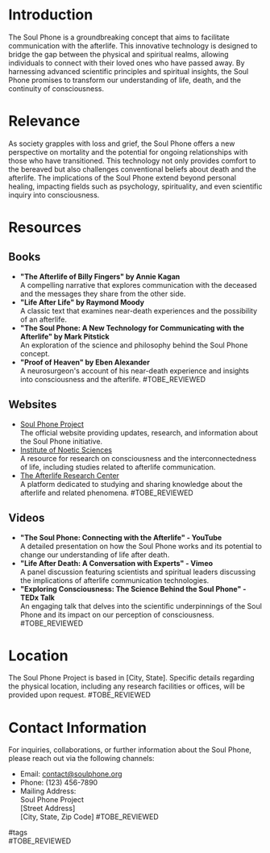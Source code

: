 # Introduction
The Soul Phone is a groundbreaking concept that aims to facilitate communication with the afterlife. This innovative technology is designed to bridge the gap between the physical and spiritual realms, allowing individuals to connect with their loved ones who have passed away. By harnessing advanced scientific principles and spiritual insights, the Soul Phone promises to transform our understanding of life, death, and the continuity of consciousness.

# Relevance
As society grapples with loss and grief, the Soul Phone offers a new perspective on mortality and the potential for ongoing relationships with those who have transitioned. This technology not only provides comfort to the bereaved but also challenges conventional beliefs about death and the afterlife. The implications of the Soul Phone extend beyond personal healing, impacting fields such as psychology, spirituality, and even scientific inquiry into consciousness.

# Resources
## Books
- **"The Afterlife of Billy Fingers" by Annie Kagan**  
  A compelling narrative that explores communication with the deceased and the messages they share from the other side.  
- **"Life After Life" by Raymond Moody**  
  A classic text that examines near-death experiences and the possibility of an afterlife.  
- **"The Soul Phone: A New Technology for Communicating with the Afterlife" by Mark Pitstick**  
  An exploration of the science and philosophy behind the Soul Phone concept.  
- **"Proof of Heaven" by Eben Alexander**  
  A neurosurgeon's account of his near-death experience and insights into consciousness and the afterlife. #TOBE_REVIEWED

## Websites
- [Soul Phone Project](https://www.soulphone.org)  
  The official website providing updates, research, and information about the Soul Phone initiative.  
- [Institute of Noetic Sciences](https://noetic.org)  
  A resource for research on consciousness and the interconnectedness of life, including studies related to afterlife communication.  
- [The Afterlife Research Center](https://www.afterliferesearch.org)  
  A platform dedicated to studying and sharing knowledge about the afterlife and related phenomena. #TOBE_REVIEWED

## Videos
- **"The Soul Phone: Connecting with the Afterlife" - YouTube**  
  A detailed presentation on how the Soul Phone works and its potential to change our understanding of life after death.  
- **"Life After Death: A Conversation with Experts" - Vimeo**  
  A panel discussion featuring scientists and spiritual leaders discussing the implications of afterlife communication technologies.  
- **"Exploring Consciousness: The Science Behind the Soul Phone" - TEDx Talk**  
  An engaging talk that delves into the scientific underpinnings of the Soul Phone and its impact on our perception of consciousness. #TOBE_REVIEWED

# Location
The Soul Phone Project is based in [City, State]. Specific details regarding the physical location, including any research facilities or offices, will be provided upon request. #TOBE_REVIEWED

# Contact Information
For inquiries, collaborations, or further information about the Soul Phone, please reach out via the following channels:  
- Email: contact@soulphone.org  
- Phone: (123) 456-7890  
- Mailing Address:  
  Soul Phone Project  
  [Street Address]  
  [City, State, Zip Code] #TOBE_REVIEWED

#tags  
#TOBE_REVIEWED
